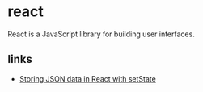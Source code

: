 # react

React is a JavaScript library for building user interfaces.

## links
* [Storing JSON data in React with setState](https://medium.com/@brettcelestre/storing-json-data-in-react-with-setstate-3b588b74dcce)
